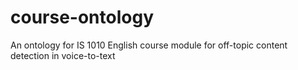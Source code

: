 # course-ontology
An ontology for IS 1010 English course module for off-topic content detection in voice-to-text
